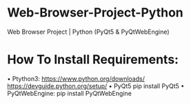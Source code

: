 # Web-Browser-Project-Python
Web Browser Project | Python (PyQt5 &amp; PyQtWebEngine)

# How To Install Requirements:
• Ptython3:
https://www.python.org/downloads/
https://devguide.python.org/setup/
• PyQt5
pip install PyQt5
• PyQtWebEngine:
pip install PyQtWebEngine
